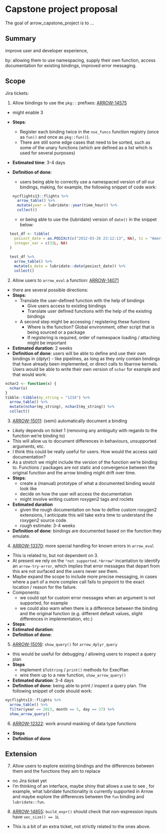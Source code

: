
<!-- README.md is generated from README.Rmd. Please edit that file -->

# Capstone project proposal

<!-- badges: start -->
<!-- badges: end -->

The goal of arrow_capstone_project is to …

## Summary

improve user and developer experience,

by: allowing them to use namespacing, supply their own function, access
documentation for existing bindings, improved error messaging.

## Scope

Jira tickets:

1.  Allow bindings to use the `pkg::` prefixes:
    [ARROW-14575](https://issues.apache.org/jira/browse/ARROW-14575)

-   might enable 3
-   **Steps**:
    -   Register each binding twice in the `nse_funcs` function registry
        (once as `fun()` and once as `pkg::fun()`).
    -   There are still some edge cases that need to be sorted, such as
        some of the unary functions (which are defined as a list which
        is used for several purposes)
-   **Estimated time**: 3-4 days
-   **Definition of done**:
    -   users being able to correctly use a namespaced version of *all*
        our bindings, making, for example, the following snippet of code
        work:

    ``` r
    nycflights13::flights %>% 
      arrow_table() %>% 
      mutate(year = lubridate::year(time_hour)) %>% 
      collect()
    ```

    -   or being able to use the {lubridate} version of `date()` in the
        snippet below:

``` r
  test_df <- tibble(
    posixct_date = as.POSIXct(c("2012-03-26 23:12:13", NA), tz = "America/New_York"),
    integer_var = c(32L, NA)
  )
  
  test_df %>% 
    arrow_table() %>% 
    mutate(a_date = lubridate::date(posixct_date)) %>%
    collect()
```

2.  Allow users to `arrow_eval` a function:
    [ARROW-14071](https://issues.apache.org/jira/browse/ARROW-14071)

-   there are several possible directions:
-   **Steps**:
    -   Translate the user-defined function with the help of bindings
        -   Give users access to existing bindings
        -   Translate user defined functions with the help of the
            existing bindings
    -   A second step might be accessing / registering these functions
        -   Where is the function? Global environment, other script that
            is being sourced or a package
        -   If registering is required, order of namespace loading /
            attaching might be important
-   **Estimated duration**: 2 weeks
-   **Definition of done**: users will be able to define and use their
    own bindings in {dplyr} - like pipelines, as long as they only
    contain bindings that have already been implemented, or direct calls
    to libarrow kernels. Users would be able to write their own version
    of `nchar` for example and that would work:

``` r
nchar2 <- function(x) {
  nchar(x)
}
tibble::tibble(my_string = "1234") %>%
  arrow_table() %>% 
  mutate(nchar(my_string), nchar2(my_string)) %>%
  collect()
```

3.  [ARROW-15011](https://issues.apache.org/jira/browse/ARROW-15011):
    (semi) automatically document a binding

-   Likely depends on ticket 1 (removing any ambiguity with regards to
    the function we’re binding to)
-   This will allow us to document differences in behaviours,
    unsupported arguments, etc.
-   I think this could be really useful for users. How would the access
    said documentation?
-   As a stretch we might include the version of the function we’re
    binding to. Functions / packages are not static and convergence
    between the original function and the arrow binding might drift over
    time.
-   **Steps**:
    -   create a (manual) prototype of what a documented binding would
        look like
    -   decide on how the user will access the documentation
    -   might involve writing custom roxygen2 tags and roclets
-   **Estimated duration**
    -   given the rough documentation on how to define custom roxygen2
        extensions, I anticipate this will take extra time to understand
        the roxygen2 source code.
    -   rough estimate: 3-4 weeks
-   **Definition of done**: bindings are documented based on the
    function they emulate.

4.  [ARROW-13370](https://issues.apache.org/jira/browse/ARROW-13370):
    more special handling for known errors in `arrow_eval`

-   This is related to, but not dependent on 3.
-   At present we rely on the `"not supported.*Arrow"` incantation to
    identify an `arrow-try-error`, which implies that error messages
    that depart from this are not surfaced and the users never see them.
-   Maybe expand the scope to include more precise messaging, in cases
    where a part of a more complex call fails to pinpoint to the exact
    location / reason for the failure.
-   Components:
    -   we could opt for custom error messages when an argument is not
        supported, for example
    -   we could also warn when there is a difference between the
        binding and the original function (e.g. different default
        values, slight differences in implementation, etc.)
-   **Steps**:
-   **Estimated duration**:
-   **Definition of done**:

5.  [ARROW-15016](https://issues.apache.org/jira/browse/ARROW-15016):
    `show_query()` for `arrow_dplyr_query`

-   this would be useful for debugging / allowing users to inspect a
    query plan
-   **Steps**
    -   implement `$ToString` / `print()` methods for ExecPlan
    -   wire them up to a new function, `show_arrow_query()`
-   **Estimated duration**: 3-4 days
-   **Definition of done**: being able to print / inspect a query plan.
    The following snippet of code should work:

``` r
nycflights13::flights %>% 
  arrow_table() %>% 
  filter(year == 2013, month == 5, day == 27) %>% 
  show_arrow_query()
```

6.  [ARROW-12322](https://issues.apache.org/jira/browse/ARROW-12322):
    work around masking of data type functions

-   **Steps**
-   **Definition of done**

## Extension

7.  Allow users to explore existing bindings and the differences between
    them and the functions they aim to replace

-   no Jira ticket yet
-   I’m thinking of an interface, maybe shiny that allows a use to see ,
    for example, what lubridate functionality is currently supported in
    Arrow and maybe explore the differences between the `fun` binding
    and `lubridate::fun`.

8.  [ARROW-14855](https://issues.apache.org/jira/browse/ARROW-14855):
    `build_expr()` should check that non-expression inputs have
    `vec_size() == 1L`

-   This is a bit of an extra ticket, not strictly related to the ones
    above.
